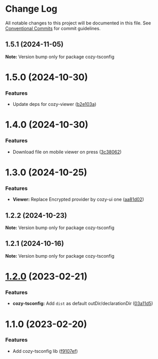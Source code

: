 # Change Log

All notable changes to this project will be documented in this file.
See [Conventional Commits](https://conventionalcommits.org) for commit guidelines.

## 1.5.1 (2024-11-05)

**Note:** Version bump only for package cozy-tsconfig





# 1.5.0 (2024-10-30)


### Features

* Update deps for cozy-viewer ([b2e103a](https://github.com/cozy/cozy-libs/commit/b2e103a1280182881ae1133860c0a09650271920))





# 1.4.0 (2024-10-30)


### Features

* Download file on mobile viewer on press ([3c38062](https://github.com/cozy/cozy-libs/commit/3c38062e2c83d5b8f7d0065323c18d45b5ce9564))





# 1.3.0 (2024-10-25)


### Features

* **Viewer:** Replace Encrypted provider by cozy-ui one ([aa81d02](https://github.com/cozy/cozy-libs/commit/aa81d02f0a70de8044f704cbd895b1d54c9f38b8))





## 1.2.2 (2024-10-23)

**Note:** Version bump only for package cozy-tsconfig





## 1.2.1 (2024-10-16)

**Note:** Version bump only for package cozy-tsconfig





# [1.2.0](https://github.com/cozy/cozy-libs/compare/cozy-tsconfig@1.1.0...cozy-tsconfig@1.2.0) (2023-02-21)


### Features

* **cozy-tsconfig:** Add `dist` as default outDir/declarationDir ([03a11d5](https://github.com/cozy/cozy-libs/commit/03a11d578465132f40ca771e92235f3770cc1f2f))





# 1.1.0 (2023-02-20)


### Features

* Add cozy-tsconfig lib ([f9107ef](https://github.com/cozy/cozy-libs/commit/f9107efdfb3933a52146377806f72ad47c9fadc3))
